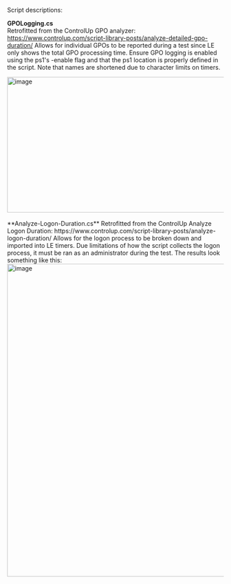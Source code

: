 Script descriptions:

**GPOLogging.cs**\
Retrofitted from the ControlUp GPO analyzer: https://www.controlup.com/script-library-posts/analyze-detailed-gpo-duration/
Allows for individual GPOs to be reported during a test since LE only shows the total GPO processing time. Ensure GPO logging is enabled using the ps1's -enable flag and that the ps1 location is properly defined in the script. Note that names are shortened due to character limits on timers.

<img width="742" height="314" alt="image" src="https://github.com/user-attachments/assets/a400df44-3614-4c14-82fb-1431a490a399" /> 
<br>
<br>
**Analyze-Logon-Duration.cs**
Retrofitted from the ControlUp Analyze Logon Duration: https://www.controlup.com/script-library-posts/analyze-logon-duration/
Allows for the logon process to be broken down and imported into LE timers. Due limitations of how the script collects the logon process, it must be ran as an administrator during the test. The results look something like this:

<img width="1047" height="725" alt="image" src="https://github.com/user-attachments/assets/22fc0e8c-738b-4d92-96ec-509aada95aba" />
